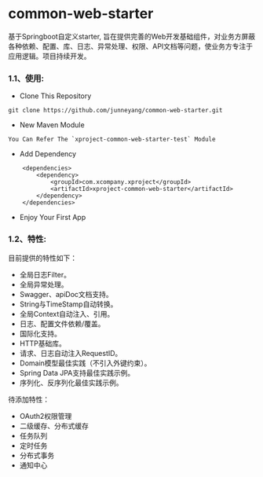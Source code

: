 # common-web-starter
基于Springboot自定义starter, 旨在提供完善的Web开发基础组件，对业务方屏蔽各种依赖、配置、库、日志、异常处理、权限、API文档等问题，使业务方专注于应用逻辑。项目持续开发。

### 1.1、使用:    
- Clone This Repository
```
git clone https://github.com/junneyang/common-web-starter.git
```
- New Maven Module
```
You Can Refer The `xproject-common-web-starter-test` Module
```
- Add Dependency
```
	<dependencies>
		<dependency>
			<groupId>com.xcompany.xproject</groupId>
			<artifactId>xproject-common-web-starter</artifactId>
		</dependency>
	</dependencies>
```
- Enjoy Your First App

### 1.2、特性:    
目前提供的特性如下：
- 全局日志Filter。
- 全局异常处理。
- Swagger、apiDoc文档支持。
- String与TimeStamp自动转换。
- 全局Context自动注入、引用。
- 日志、配置文件依赖/覆盖。
- 国际化支持。
- HTTP基础库。
- 请求、日志自动注入RequestID。
- Domain模型最佳实践（不引入外键约束）。
- Spring Data JPA支持最佳实践示例。
- 序列化、反序列化最佳实践示例。


待添加特性：
- OAuth2权限管理
- 二级缓存、分布式缓存
- 任务队列
- 定时任务
- 分布式事务
- 通知中心


